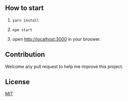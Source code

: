 ## How to start

1. `yarn install`

2. `npm start`

3. open [http://localhost:3000](http://localhost:3000) in your broswer.


## Contribution

Welcome any pull request to help me improve this project.

## License

[MIT](http://opensource.org/licenses/MIT)